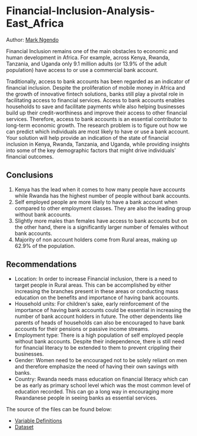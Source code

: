 # Financial-Inclusion-Analysis-East_Africa



Author: [Mark Ngendo](https://github.com/MarkNgendo)

Financial Inclusion remains one of the main obstacles to economic and human development in Africa. For example, across Kenya, Rwanda, Tanzania, and Uganda only 9.1 million adults (or 13.9% of the adult population) have access to or use a commercial bank account.

Traditionally, access to bank accounts has been regarded as an indicator of financial inclusion. Despite the proliferation of mobile money in Africa and the growth of innovative fintech solutions, banks still play a pivotal role in facilitating access to financial services. Access to bank accounts enables households to save and facilitate payments while also helping businesses build up their credit-worthiness and improve their access to other financial services. Therefore, access to bank accounts is an essential contributor to long-term economic growth.
The research problem is to figure out how we can predict which individuals are most likely to have or use a bank account. Your solution will help provide an indication of the state of financial inclusion in Kenya, Rwanda, Tanzania, and Uganda, while providing insights into some of the key demographic factors that might drive individuals’ financial outcomes.

## Conclusions


1.   Kenya has the lead when it comes to how many people have accounts while Rwanda has the highest number of people without bank accounts.
2.   Self employed people are more likely to have a bank account when compared to other employment classes. They are also the leading group without bank accounts.
3.   Slightly more males than females have access to bank accounts but on the other hand, there is a significantly larger number of females without bank accounts.
4.   Majority of non account holders come from Rural areas, making up 62.9% of the population.

## Recommendations

* Location: In order to increase Financial inclusion, there is a need to target people in Rural areas. This can be accomplished by either increasing the branches present in these areas or conducting mass education on the benefits and importance of having bank accounts.
* Household units: For children's sake, early reinforcement of the importance of having bank accounts could be essential in increasing the number of bank account holders in future. The other dependents like parents of heads of households can also be encouraged to have bank accounts for their pensions or passive income streams.
* Employment type: There is a high population of self employed people without bank accounts. Despite their independence, there is still need for financial literacy to be extended to them to prevent crippling their businesses.
* Gender: Women need to be encouraged not to be solely reliant on men and therefore emphasize the need of having their own savings with banks.
* Country: Rwanda needs mass education on financial literacy which can be as early as primary school level which was the most common level of education recorded. This can go a long way in encouraging more Rwandanese people in seeing banks as essential services.

The source of the files can be found below:
* [Variable Definitions](http://bit.ly/VariableDefinitions)
* [Dataset](http://bit.ly/FinancialDataset) 
